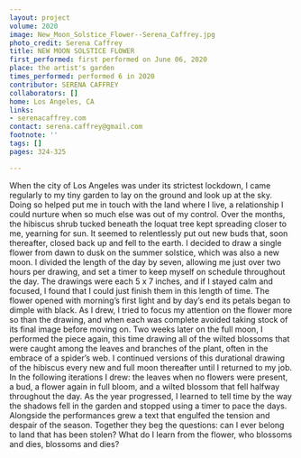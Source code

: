 ```yaml
---
layout: project
volume: 2020
image: New_Moon_Solstice_Flower--Serena_Caffrey.jpg
photo_credit: Serena Caffrey
title: NEW MOON SOLSTICE FLOWER
first_performed: first performed on June 06, 2020
place: the artist's garden
times_performed: performed 6 in 2020
contributor: SERENA CAFFREY
collaborators: []
home: Los Angeles, CA
links:
- serenacaffrey.com
contact: serena.caffrey@gmail.com
footnote: ''
tags: []
pages: 324-325

---
```


When the city of Los Angeles was under its strictest lockdown, I came regularly to my tiny garden to lay on the ground and look up at the sky. Doing so helped put me in touch with the land where I live, a relationship I could nurture when so much else was out of my control. Over the months, the hibiscus shrub tucked beneath the loquat tree kept spreading closer to me, yearning for sun. It seemed to relentlessly put out new buds that, soon thereafter, closed back up and fell to the earth. I decided to draw a single flower from dawn to dusk on the summer solstice, which was also a new moon. I divided the length of the day by seven, allowing me just over two hours per drawing, and set a timer to keep myself on schedule throughout the day. The drawings were each 5 x 7 inches, and if I stayed calm and focused, I found that I could just finish them in this length of time. The flower opened with morning’s first light and by day’s end its petals began to dimple with black. As I drew, I tried to focus my attention on the flower more so than the drawing, and when each was complete avoided taking stock of its final image before moving on. Two weeks later on the full moon, I performed the piece again, this time drawing all of the wilted blossoms that were caught among the leaves and branches of the plant, often in the embrace of a spider’s web. I continued versions of this durational drawing of the hibiscus every new and full moon thereafter until I returned to my job. In the following iterations I drew: the leaves when no flowers were present, a bud, a flower again in full bloom, and a wilted blossom that fell halfway throughout the day. As the year progressed, I learned to tell time by the way the shadows fell in the garden and stopped using a timer to pace the days. Alongside the performances grew a text that engulfed the tension and despair of the season. Together they beg the questions: can I ever belong to land that has been stolen? What do I learn from the flower, who blossoms and dies, blossoms and dies?
